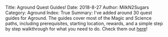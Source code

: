 Title: Aground Quest Guides!
Date: 2018-8-27
Author: MilkN2Sugars
Category: Aground
Index: True
Summary: I've added around 30 quest guides for Aground. The guides cover most of the Magic and Science paths, including prerequisites, starting location, rewards, and a simple step by step walkthrough for what you need to do. Check them out [here]({filename}/Aground/quests.md)!
